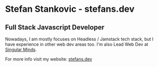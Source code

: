 # Stefan Stankovic - stefans.dev

## Full Stack Javascript Developer

Nowadays, I am mostly focuses on Headless / Jamstack tech stack, but I have experience in other web dev areas too. I'm also Lead Web Dev at [Singular Minds](https://singularminds.eu).

For more info visit my website: [stefans.dev](https://stefans.dev)
